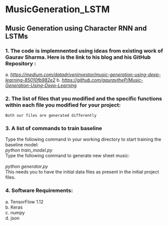 # MusicGeneration_LSTM
## Music Generation using Character RNN and LSTMs
### 1. The code is implemnented using ideas from existing work of Gaurav Sharma. Here is the link to his blog and his GitHub Repository :
a. *https://medium.com/datadriveninvestor/music-generation-using-deep-learning-85010fb982e2*
b. *https://github.com/gauravtheP/Music-Generation-Using-Deep-Learning*

### 2. The list of files that you modified and the specific functions within each file you modified for your project:
    Both our files are generated differently 
### 3. A list of commands to train baseline 
Type the following command in your working directory to start training the baseline model:<br>
*python train_model.py* <br>
Type the following command to generate new sheet music:<br>   
*python generator.py*<br>
This needs you to have the initial data files as present in the initial project files.    
### 4. Software Requirements:  
a. TensorFlow 1.12   
b. Keras   
c. numpy  
d. json  
